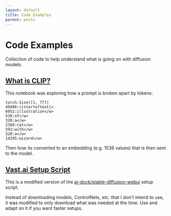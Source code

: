 ```yaml
---
layout: default
title: Code Examples
parent: posts
---
```


# Code Examples

Collection of code to help understand what is going on with diffusion models.

## [What is CLIP?](https://github.com/content-and-code/promptingpixels/blob/main/docs/code_examples/what_is_clip.ipynb)

This notebook was exploring how a prompt is broken apart by tokens:

```
torch.Size([1, 77])
49406:<|startoftext|>
6052:illustration</w>
539:of</w>
320:a</w>
2368:cat</w>
593:with</w>
320:a</w>
14295:wizard</w>
```

Then how its converted to an embedding (e.g. 1536 values) that is then sent to the model.

## [Vast.ai Setup Script](https://github.com/content-and-code/promptingpixels/blob/main/docs/code_examples/default.sh)

This is a modified version of the [ai-dock/stable-diffusion-webui](https://github.com/ai-dock/stable-diffusion-webui) setup script.

Instead of downloading models, ControlNets, etc. that I don't intend to use, it was modified to only download what was needed at the time.  Use and adapt on it if you want faster setups.
